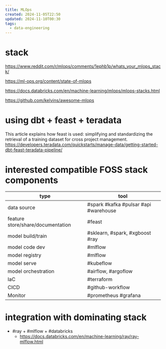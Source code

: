 ```yaml
---
title: MLOps
created: 2024-11-05T22:50
updated: 2024-11-10T00:30
tags:
  - data-engineering
---
```


# stack
https://www.reddit.com/r/mlops/comments/1ephb1p/whats_your_mlops_stack/

https://ml-ops.org/content/state-of-mlops

https://docs.databricks.com/en/machine-learning/mlops/mlops-stacks.html

https://github.com/kelvins/awesome-mlops


# using dbt + feast + teradata
This article explains how feast is used: simplifying and standardizing the retrieval of a training dataset for cross project management.
https://developers.teradata.com/quickstarts/manage-data/getting-started-dbt-feast-teradata-pipeline/

# interested compatible FOSS stack components

| type                              | tool                                  |
| --------------------------------- | ------------------------------------- |
| data source                       | #spark #kafka #pulsar #api #warehouse |
| feature store/share/documentation | #feast                                |
| model build/train                 | #sklearn, #spark, #xgboost #ray       |
| model code dev                    | #mlflow                               |
| model registry                    | #mlflow                               |
| model serve                       | #kubeflow                             |
| model orchestration               | #airflow, #argoflow                   |
| IaC                               | #terraform                            |
| CICD                              | #github-workflow                      |
| Monitor                           | #prometheus #grafana                  |

# integration with dominating stack
- #ray + #mlflow + #databricks 
	- https://docs.databricks.com/en/machine-learning/ray/ray-mlflow.html